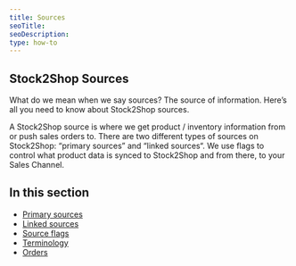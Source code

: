 ```yaml
---
title: Sources
seoTitle: 
seoDescription: 
type: how-to
---
```


## Stock2Shop Sources
What do we mean when we say sources? The source of information. 
Here’s all you need to know about Stock2Shop sources.

A Stock2Shop source is where we get product / inventory information from or push sales orders to.
There are two different types of sources on Stock2Shop: “primary sources” and “linked sources“.
We use flags to control what product data is synced to Stock2Shop and from there, to your Sales Channel.


## In this section
- [Primary sources](/help/how-to/sources/primary-sources "...")
- [Linked sources](/help/how-to/sources/linked-sources "...")
- [Source flags](/help/how-to/sources/source-flags "...")
- [Terminology](/help/how-to/sources/terminology "...")
- [Orders](/help/how-to/sources/orders "...")

